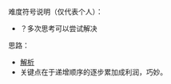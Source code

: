 难度符号说明（仅代表个人）：

 - ？多次思考可以尝试解决

思路：

- [解析](https://github.com/pezy/LeetCode/tree/master/121.%20Best%20Time%20to%20Buy%20and%20Sell%20Stock%20II)
- 关键点在于递增顺序的逐步累加成利润，巧妙。